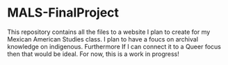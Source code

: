 # MALS-FinalProject
This repository contains all the files to a website I plan to create for my Mexican American Studies class.
I plan to have a foucs on archival knowledge on indigenous. Furthermore If I can connect it to a Queer focus then that would be ideal.
For now, this is a work in progress!
